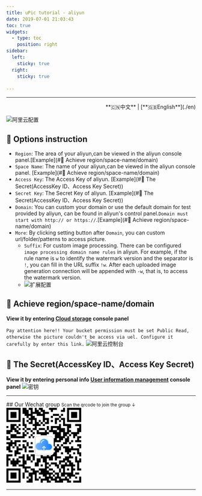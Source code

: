 ```yaml
---
title: uPic tutorial - aliyun
date: 2019-07-01 21:03:43
toc: true
widgets:
  - type: toc
    position: right
sidebar:
  left:
    sticky: true
  right:
    sticky: true

---
```


<hr><!-- i18n --><div align="right">**🇨🇳中文** | [**🇬🇧English**](./en)</div><!-- i18n -->

![阿里云配置](https://gitee.com/gee1k/oss/raw/master/tutorials/aliyun-host.png)

## 📝 Options instruction

- `Region`: The area of your aliyun,can be viewed in the aliyun console panel.[Example](#🧰 Achieve region/space-name/domain)
- `Space Name`: The name of your aliyun,can be viewed in the aliyun console panel. [Example](#🧰 Achieve region/space-name/domain)
- `Access Key`: The Access Key of aliyun. [Example](#🔑 The Secret(AccessKey ID、Access Key Secret))
- `Secret Key`: The Secret Key of aliyun. [Example](#🔑 The Secret(AccessKey ID、Access Key Secret))
- `Domain`: You can custom your domain or use the default domain for test provided by aliyun, can be found in aliyun's control panel.`Domain must start with http:// or https://`.[Example](#🧰 Achieve region/space-name/domain)
- `More`: By clicking setting button after `Domain`, you can custom url/folder/patterns to access picture.
  - `Suffix`: For custom image processing. There can be configured `image processing domain name rules` in aliyun. For example, if the rule name is `w` to identify the watermark version and the separator is `!`, you can fill in the URL suffix `!w`. After each uploaded image generation connection will be appended with `-w`, that is, to access the watermark version.
  - ![扩展配置](https://gitee.com/gee1k/oss/raw/master/tutorials/aliyun-host-extension.png)

## 🧰 Achieve region/space-name/domain

**View it by entering  [Cloud storage](https://oss.console.aliyun.com/overview) console panel**

`Pay attention here!! Your bucket permission must be set Public Read, otherwise the picture couldn't be access via uel. Configure it carefully by enter this link.`
![阿里云控制台](https://gitee.com/gee1k/oss/raw/master/tutorials/aliyun-info.png)



## 🔑 The Secret(AccessKey ID、Access Key Secret)

**View it by entering personal info  [User information management](https://usercenter.console.aliyun.com/#/manage/ak) console panel**
![密钥](https://gitee.com/gee1k/oss/raw/master/tutorials/aliyun-ak.png)

<hr>
## Our Wechat group
  <small>Scan the qrcode to join the group ↓ </small>
​	<img src="https://raw.githubusercontent.com/gee1k/oss/master/personal/geee1k.JPG" height="200" style="height:200px">

<hr>


